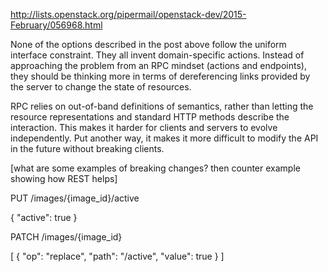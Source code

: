 http://lists.openstack.org/pipermail/openstack-dev/2015-February/056968.html

None of the options described in the post above follow the uniform interface constraint. They all invent domain-specific actions. Instead of approaching the problem from an RPC mindset (actions and endpoints), they should be thinking more in terms of dereferencing links provided by the server to change the state of resources.

RPC relies on out-of-band definitions of semantics, rather than letting the resource representations and standard HTTP methods describe the interaction. This makes it harder for clients and servers to evolve independently. Put another way, it makes it more difficult to modify the API in the future without breaking clients.

[what are some examples of breaking changes? then counter example showing how REST helps]


PUT /images/{image_id}/active

{
    "active": true
}


PATCH /images/{image_id}

[
    { "op": "replace", "path": "/active", "value": true }
]

